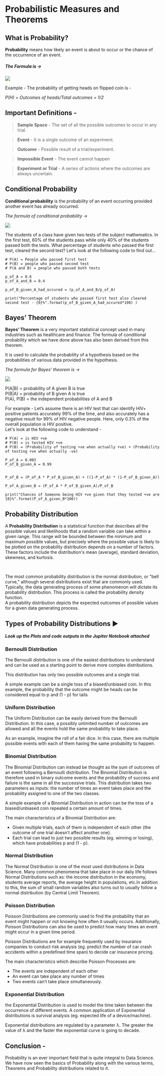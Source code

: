 # **Probabilistic Measures and Theorems**

<h2> What is Probability? </h2>


<p> <b>Probability</b> means how likely an event is about to occur or the chance of the occurrence of an event. </p> 



<h5> <i>The Formula is -></i>  </h5>

<img src="https://cdn1.byjus.com/wp-content/uploads/2018/11/formulas/2016/04/07181418/12.jpg">



Example - The probability of getting heads on flipped coin is - 

<i> P(H) = Outcomes of heads/Total outcomes = 1/2 </i>

<h2> Important Definitions - </h2>



> <b>Sample Space</b> - The set of all the possible outcomes to occur in any trial.

> <b>Event</b> - It is a single outcome of an experiment.


> <b>Outcome</b> - Possible result of a trial/experiment.


> <b>Impossible Event</b> - The event cannot happen


> <b>Experiment or Trial</b> - A series of actions where the outcomes are always uncertain.


<h2>Conditional Probability </h2>

<p><b>Conditional probability</b> is the probability of an event occurring provided another event has already occurred.</p>

<i>The formula of conditional probability -></i>

<img src="https://cdn.kastatic.org/googleusercontent/7wjRBuY3NpLE_lQiypt1E2yIQBxqenT6L92UX22pn5hl5IRNAiRj97tLoWjzU2fJkbzJe_RtZ_kFu9g6gEa156Ov">

<p>The students of a class have given two tests of the subject mathematics. In the first test, 60% of the students pass while only 40% of the students passed both the tests. What percentage of students who passed the first test, cleared the second test? Let's look at the following code to find out... </p>

```
# P(A) = People who passed first test
# P(B) = people who passed second test
# P(A and B) = people who passed both tests

p_of_A = 0.6
p_of_A_and_B = 0.4

p_of_B_given_A_had_occured = (p_of_A_and_B/p_of_A)

print("Percentage of students who passed first test also cleared second test - {0}%".format(p_of_B_given_A_had_occured*100) )
```
<h2>Bayes’ Theorem </h2>

<p><b>Bayes’ Theorem</b>  is a very important statistical concept used in many industries such as healthcare and finance. The formula of conditional probability which we have done above has also been derived from this theorem.

It is used to calculate the probability of a hypothesis based on the probabilities of various data provided in the hypothesis.</p>

<i>The formula for Bayes’ theorem is -></i>

<img src="https://www.gstatic.com/education/formulas2/355397047/en/bayes__theorem.svg">


P(A|B)	=	probability of A given B is true
<br>
P(B|A)	=	probability of B given A is true
<br>
P(A), P(B)	=	the independent probabilities of A and B 


For example - Let’s assume there is an HIV test that can identify HIV+ positive patients accurately 99% of the time, and also accurately has a negative result for 99% of HIV negative people. Here, only 0.3% of the overall population is HIV positive.
<br>
Let's look at the following code to understand -

```
# P(A) = is HIV +ve
# P(B) = is tested HIV +ve
# P(B) = (Probability of testing +ve when actually +ve) + (Probability of testing +ve when actually -ve) 

P_of_A = 0.003
P_of_B_given_A = 0.99


P_of_B = (P_of_A * P_of_B_given_A) + ((1-P_of_A) * (1-P_of_B_given_A))

P_of_A_given_B = (P_of_A * P_of_B_given_A)/P_of_B

print("Chances of Someone being HIV +ve given that they tested +ve are {0}%".format(P_of_A_given_B*100))
```

<h2>Probability Distribution </h2>

<p>A <b>Probability Distribution</b> is a statistical function that describes all the possible values and likelihoods that a random variable can take within a given range. This range will be bounded between the minimum and maximum possible values, but precisely where the possible value is likely to be plotted on the probability distribution depends on a number of factors. These factors include the distribution's mean (average), standard deviation, skewness, and kurtosis.</p>
<br>
<p> The most common probability distribution is the normal distribution, or "bell curve," although several distributions exist that are commonly used. <br> Typically, the data generating process of some phenomenon will dictate its probability distribution. This process is called the probability density function. <br> A probability distribution depicts the expected outcomes of possible values for a given data generating process. </p>

<h2>Types of Probability Distributions ▶ </h2>

<h5><i> Look up the Plots and code outputs in the Jupiter Notebook attached</i> </h5>

<h3>Bernoulli Distribution </h3>
<p>The Bernoulli distribution is one of the easiest distributions to understand and can be used as a starting point to derive more complex distributions.

This distribution has only two possible outcomes and a single trial.

A simple example can be a single toss of a biased/unbiased coin. In this example, the probability that the outcome might be heads can be considered equal to p and (1 - p) for tails </p>

<h3>Uniform Distribution </h3>
<p>The Uniform Distribution can be easily derived from the Bernoulli Distribution. In this case, a possibly unlimited number of outcomes are allowed and all the events hold the same probability to take place.

As an example, imagine the roll of a fair dice. In this case, there are multiple possible events with each of them having the same probability to happen. </p>

<h3>Binomial Distribution </h3>
<p>The Binomial Distribution can instead be thought as the sum of outcomes of an event following a Bernoulli distribution. The Binomial Distribution is therefore used in binary outcome events and the probability of success and failure is the same in all the successive trials. This distribution takes two parameters as inputs: the number of times an event takes place and the probability assigned to one of the two classes.

A simple example of a Binomial Distribution in action can be the toss of a biased/unbiased coin repeated a certain amount of times. </p>

The main characteristics of a Binomial Distribution are:


*   Given multiple trials, each of them is independent of each other (the outcome of one trial doesn’t affect another one).
*   Each trial can lead to just two possible results (eg. winning or losing), which have probabilities p and (1 - p).

<h3>Normal Distribution </h3>
<p>The Normal Distribution is one of the most used distributions in Data Science. Many common phenomena that take place in our daily life follows Normal Distributions such as: the income distribution in the economy, students average reports, the average height in populations, etc.In addition to this, the sum of small random variables also turns out to usually follow a normal distribution (by Central Limit Theorem). </p>

<h3>Poisson Distribution </h3>
<p>Poisson Distributions are commonly used to find the probability that an event might happen or not knowing how often it usually occurs. Additionally, Poisson Distributions can also be used to predict how many times an event might occur in a given time period.

Poisson Distributions are for example frequently used by insurance companies to conduct risk analysis (eg. predict the number of car crash accidents within a predefined time span) to decide car insurance pricing. </p>

The main characteristics which describe Poisson Processes are:


*   The events are independent of each other
*   An event can take place any number of times
*  Two events can’t take place simultaneously.

<h3>Exponential Distribution </h3>
<p> the Exponential Distribution is used to model the time taken between the occurrence of different events. A
common application of Exponential distributions is survival analysis (eg. expected life of a device/machine).

Exponential distributions are regulated by a parameter λ. The greater the value of λ and the faster the exponential curve is going to decade. </p>


<h2> Conclusion - </h2>
<p> Probability is an ever important field that is quite integral to Data Science. We have now seen the basics of Probability along with the various terms, Theorems and Probability distributions related to it. </p>
